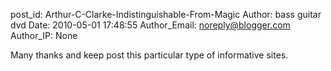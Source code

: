 post_id: Arthur-C-Clarke-Indistinguishable-From-Magic
Author: bass guitar dvd
Date: 2010-05-01 17:48:55
Author_Email: noreply@blogger.com
Author_IP: None

Many thanks and keep post this particular type of informative sites.
